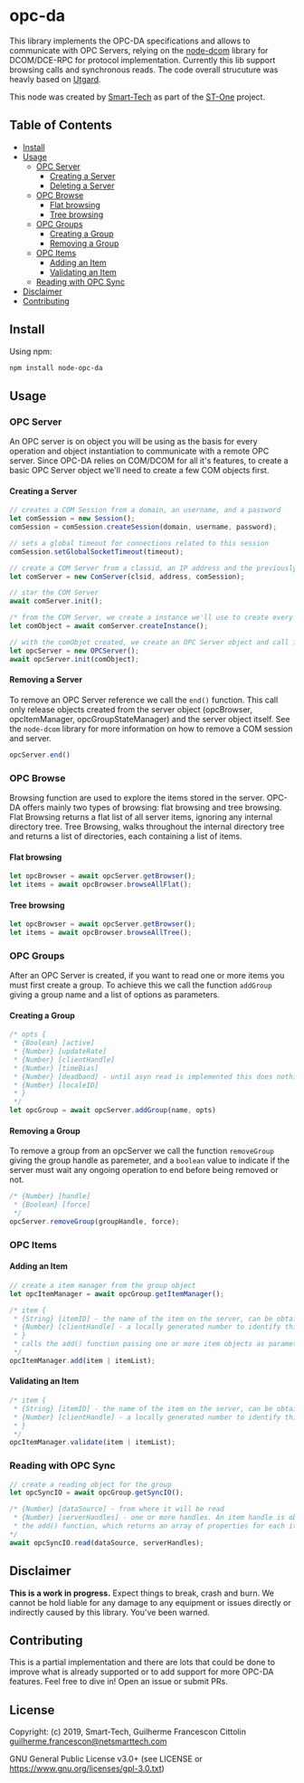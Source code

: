 # opc-da

This library implements the OPC-DA specifications and allows to communicate with OPC Servers, relying on the [node-dcom](https://github.com/netsmarttech/node-dcom) library for DCOM/DCE-RPC for protocol implementation. Currently this lib support browsing calls and synchronous reads. The code overall strucuture was heavly based on [Utgard](https://en.wikipedia.org/wiki/Utgard_(software)).

This node was created by [Smart-Tech](https://netsmarttech.com) as part of the [ST-One](https://netsmarttech.com/page/st-one) project.

## Table of Contents
- [Install](#install)
- [Usage](#usage)
  - [OPC Server](#opc-server)
    - [Creating a Server](#creating-a-server)
    - [Deleting  a Server](#deleting-a-server)
  - [OPC Browse](#opc-browser)
    - [Flat browsing](#flat-browsing)
    - [Tree browsing](#tree-browsing)
  - [OPC Groups](#opc-groups)
    - [Creating a Group](#creating-a-group)
    - [Removing a Group](#removing-a-group)
  - [OPC Items](#opc-items)
    - [Adding an Item](#adding-an-item)
    - [Validating an Item](#validating-an-item)
  - [Reading with OPC Sync](#reading-with-opc-sync)
- [Disclaimer](#disclaimer)
- [Contributing](#contributing)

## Install

Using npm:

```bash
npm install node-opc-da
```

## Usage

### OPC Server

An OPC server is on object you will be using as the basis for every operation and object instantiation to communicate with a remote OPC server. Since OPC-DA relies on COM/DCOM for all it's features, to create a basic OPC Server object we'll need to create a few COM objects first.

#### Creating a Server

```javascript
// creates a COM Session from a domain, an username, and a password
let comSession = new Session();
comSession = comSession.createSession(domain, username, password);

// sets a global timeout for connections related to this session
comSession.setGlobalSocketTimeout(timeout);

// create a COM Server from a classid, an IP address and the previously created session
let comServer = new ComServer(clsid, address, comSession);

// star the COM Server
await comServer.init();

/* from the COM Server, we create a instance we'll use to create every other COM related object */
let comObject = await comServer.createInstance();

// with the comObjet created, we create an OPC Server object and call init()
let opcServer = new OPCServer();
await opcServer.init(comObject);
```

#### Removing a Server

To remove an OPC Server reference we call the ```end()``` function. This call only release objects created from the server object (opcBrowser, opcItemManager, opcGroupStateManager) and the server object itself. See the ```node-dcom``` library for more information on how to remove a COM session and server.

```javascript
opcServer.end()
```

### OPC Browse

Browsing function are used to explore the items stored in the server. OPC-DA offers mainly two types of browsing: flat browsing and tree browsing. Flat Browsing returns a flat list of all server items, ignoring any internal directory tree. Tree Browsing, walks throughout the internal directory tree and returns a list of directories, each containing a list of items.

#### Flat browsing

```Javascript
let opcBrowser = await opcServer.getBrowser();
let items = await opcBrowser.browseAllFlat();
```

#### Tree browsing

```Javascript
let opcBrowser = await opcServer.getBrowser();
let items = await opcBrowser.browseAllTree();
```

### OPC Groups

After an OPC Server is created, if you want to read one or more items you must first create a group. To achieve this we call the function ```addGroup``` giving a group name and a list of options as parameters.

#### Creating a Group

```Javascript
/* opts {
 * {Boolean} [active]
 * {Number} [updateRate]
 * {Number} [clientHandle]
 * {Number} [timeBias]
 * {Number} [deadband] - until asyn read is implemented this does nothing
 * {Number} [localeID]
 * }
 */
let opcGroup = await opcServer.addGroup(name, opts)
```

#### Removing a Group

To remove a group from an opcServer we call the function ```removeGroup``` giving the group handle as paremeter, and a ```boolean``` value to indicate if the server must wait any ongoing operation to end before being removed or not.

```Javascript
/* {Number} [handle]
 * {Boolean} [force]
 */
opcServer.removeGroup(groupHandle, force);
```

### OPC Items

#### Adding an Item

```javascript
// create a item manager from the group object
let opcItemManager = await opcGroup.getItemManager();

/* item {
 * {String} [itemID] - the name of the item on the server, can be obtained through browser
 * {Number} [clientHandle] - a locally generated number to identify this item
 * }
 * calls the add() function passing one or more item objects as parameter
 */
opcItemManager.add(item | itemList);
```

#### Validating an Item

```javascript
/* item {
 * {String} [itemID] - the name of the item on the server, can be obtained through browser
 * {Number} [clientHandle] - a locally generated number to identify this item
 * }
 */
opcItemManager.validate(item | itemList);
```

### Reading with OPC Sync

```javascript
// create a reading object for the group
let opcSyncIO = await opcGroup.getSyncIO();

/* {Number} [dataSource] - from where it will be read
 * {Number} [serverHandles] - one or more handles. An item handle is obtained by calling 
 * the add() function, which returns an array of properties for each item readed.
*/
await opcSyncIO.read(dataSource, serverHandles);
```

## Disclaimer

**This is a work in progress.** Expect things to break, crash and burn. We cannot be hold liable for any damage to any equipment or issues directly or indirectly caused by this library. You've been warned.

## Contributing

This is a partial implementation and there are lots that could be done to improve what is already supported or to add support for more OPC-DA features. Feel free to dive in! Open an issue or submit PRs.


## License

Copyright: (c) 2019, Smart-Tech, Guilherme Francescon Cittolin <guilherme.francescon@netsmarttech.com>

GNU General Public License v3.0+ (see LICENSE or https://www.gnu.org/licenses/gpl-3.0.txt)